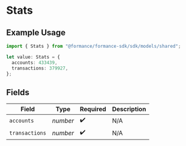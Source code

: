 # Stats

## Example Usage

```typescript
import { Stats } from "@formance/formance-sdk/sdk/models/shared";

let value: Stats = {
  accounts: 433439,
  transactions: 379927,
};
```

## Fields

| Field              | Type               | Required           | Description        |
| ------------------ | ------------------ | ------------------ | ------------------ |
| `accounts`         | *number*           | :heavy_check_mark: | N/A                |
| `transactions`     | *number*           | :heavy_check_mark: | N/A                |